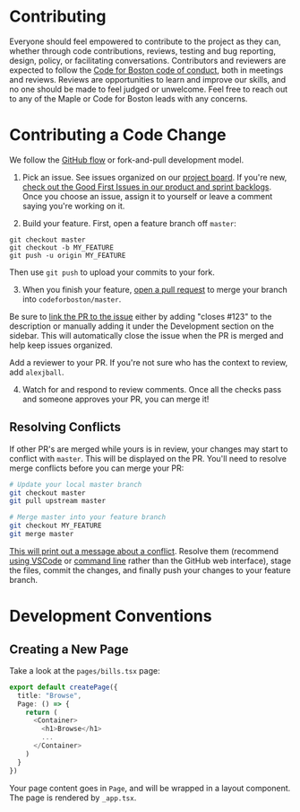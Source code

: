 # Contributing

Everyone should feel empowered to contribute to the project as they can, whether through code contributions, reviews, testing and bug reporting, design, policy, or facilitating conversations. Contributors and reviewers are expected to follow the [Code for Boston code of conduct](https://www.codeforboston.org/code-of-conduct/), both in meetings and reviews. Reviews are opportunities to learn and improve our skills, and no one should be made to feel judged or unwelcome. Feel free to reach out to any of the Maple or Code for Boston leads with any concerns.

# Contributing a Code Change

We follow the [GitHub flow](https://docs.github.com/en/get-started/quickstart/github-flow) or fork-and-pull development model.

1. Pick an issue. See issues organized on our [project board](https://app.zenhub.com/workspaces/design-and-development-629389aa02e9d200139c90b8/board). If you're new, [check out the Good First Issues in our product and sprint backlogs](https://app.zenhub.com/workspaces/design-and-development-629389aa02e9d200139c90b8/board?labels=good%20first%20issue). Once you choose an issue, assign it to yourself or leave a comment saying you're working on it.

2. Build your feature. First, open a feature branch off `master`:

```
git checkout master
git checkout -b MY_FEATURE
git push -u origin MY_FEATURE
```

Then use `git push` to upload your commits to your fork.

3. When you finish your feature, [open a pull request](https://docs.github.com/en/pull-requests/collaborating-with-pull-requests/proposing-changes-to-your-work-with-pull-requests/creating-a-pull-request-from-a-fork) to merge your branch into `codeforboston/master`.

Be sure to [link the PR to the issue](https://docs.github.com/en/issues/tracking-your-work-with-issues/linking-a-pull-request-to-an-issue) either by adding "closes #123" to the description or manually adding it under the Development section on the sidebar. This will automatically close the issue when the PR is merged and help keep issues organized.

Add a reviewer to your PR. If you're not sure who has the context to review, add `alexjball`.

4. Watch for and respond to review comments. Once all the checks pass and someone approves your PR, you can merge it!

## Resolving Conflicts

If other PR's are merged while yours is in review, your changes may start to conflict with `master`. This will be displayed on the PR. You'll need to resolve merge conflicts before you can merge your PR:

```bash
# Update your local master branch
git checkout master
git pull upstream master

# Merge master into your feature branch
git checkout MY_FEATURE
git merge master
```

[This will print out a message about a conflict](https://docs.github.com/en/pull-requests/collaborating-with-pull-requests/addressing-merge-conflicts/about-merge-conflicts). Resolve them (recommend [using VSCode](https://www.youtube.com/watch?v=QmKdodJU-js) or [command line](https://docs.github.com/en/pull-requests/collaborating-with-pull-requests/addressing-merge-conflicts/resolving-a-merge-conflict-using-the-command-line) rather than the GitHub web interface), stage the files, commit the changes, and finally push your changes to your feature branch.

# Development Conventions

## Creating a New Page

Take a look at the `pages/bills.tsx` page:

```typescript
export default createPage({
  title: "Browse",
  Page: () => {
    return (
      <Container>
        <h1>Browse</h1>
        ...
      </Container>
    )
  }
})
```

Your page content goes in `Page`, and will be wrapped in a layout component. The page is rendered by `_app.tsx`.
